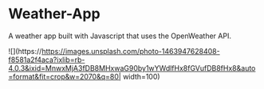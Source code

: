 # Weather-App
A weather app built with Javascript that uses the OpenWeather API.

![](https://https://images.unsplash.com/photo-1463947628408-f8581a2f4aca?ixlib=rb-4.0.3&ixid=MnwxMjA3fDB8MHxwaG90by1wYWdlfHx8fGVufDB8fHx8&auto=format&fit=crop&w=2070&q=80| width=100)
